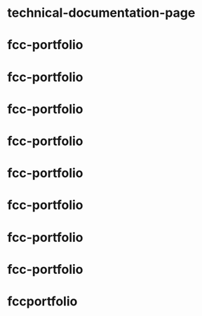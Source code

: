 # technical-documentation-page
# fcc-portfolio
# fcc-portfolio
# fcc-portfolio
# fcc-portfolio
# fcc-portfolio
# fcc-portfolio
# fcc-portfolio
# fcc-portfolio
# fccportfolio
